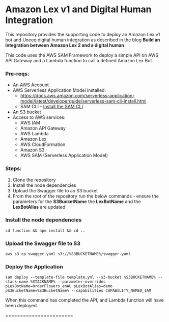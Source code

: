 # Amazon Lex v1 and Digital Human Integration

This repository provides the supporting code to deploy an Amazon Lex v1 bot and Uneeq digital human integration as described in the blog **Build an integration between Amazon Lex 2 and a digital human**

This code uses the AWS SAM Framework to deploy a simple API on AWS API Gateway and a Lambda function to call a defined Amazon Lex Bot.

### Pre-reqs:

* An AWS Account
* AWS Serverless Application Model installed:
    - https://docs.aws.amazon.com/serverless-application-model/latest/developerguide/serverless-sam-cli-install.html
    - SAM CLI - [Install the SAM CLI](https://docs.aws.amazon.com/serverless-application-model/latest/developerguide/serverless-sam-cli-install.html)
* An S3 bucket
* Access to AWS services:
    * AWS IAM
    * Amazon API Gateway
    * AWS Lambda
    * Amazon Lex
    * AWS CloudFormation
    * Amazon S3
    * AWS SAM (Serverless Application Model)

### Steps:

1. Clone the repository
2. Install the node dependencies
3. Upload the Swagger file to an S3 bucket
4. From the root of the repository run the below commands - ensure the parameters for the **S3BucketName** the **LexBotName** and the **LexBotAlias** are updated


### Install the node dependencies
```cd function && npm install && cd ..```

### Upload the Swagger file to S3
```aws s3 cp swagger.yaml s3://%S3BUCKETNAME%/swagger.yaml```

### Deploy the Application

```sam deploy --template-file template.yml --s3-bucket %S3BUCKETNAME% --stack-name %STACKNAME% --parameter-overrides pLexBotName=OrderFlowers_enAU pLexBotAlias=demo pS3BucketName=%S3BucketName% --capabilities CAPABILITY_NAMED_IAM```

When this command has completed the API, and Lambda function will have been deployed.

=======================

